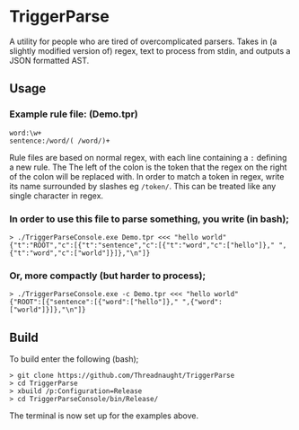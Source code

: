 # TriggerParse
A utility for people who are tired of overcomplicated parsers. Takes in (a slightly modified version of) regex, text to process from stdin, and outputs a JSON formatted AST.
## Usage
### Example rule file: (Demo.tpr)
```
word:\w+
sentence:/word/( /word/)+
```
Rule files are based on normal regex, with each line containing a `:` defining a new rule. The The left of the colon is the token that the regex on the right of the colon will be replaced with. In order to match a token in regex, write its name surrounded by slashes eg `/token/`. This can be treated like any single character in regex.
### In order to use this file to parse something, you write (in bash);
```
> ./TriggerParseConsole.exe Demo.tpr <<< "hello world"
{"t":"ROOT","c":[{"t":"sentence","c":[{"t":"word","c":["hello"]}," ",{"t":"word","c":["world"]}]},"\n"]}
```
### Or, more compactly (but harder to process);
```
> ./TriggerParseConsole.exe -c Demo.tpr <<< "hello world"
{"ROOT":[{"sentence":[{"word":["hello"]}," ",{"word":["world"]}]},"\n"]}
```
## Build
To build enter the following (bash);
```
> git clone https://github.com/Threadnaught/TriggerParse
> cd TriggerParse
> xbuild /p:Configuration=Release
> cd TriggerParseConsole/bin/Release/
```
The terminal is now set up for the examples above.
